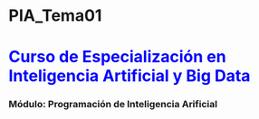 # PIA_Tema01
<h1 style="color: blue">Curso de Especialización en Inteligencia Artificial y Big Data</h1>
<h3>Módulo: Programación de Inteligencia Arificial</h3>
<br><br>
